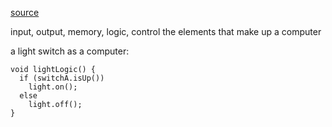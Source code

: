 [source](https://cleancoders.com/episode/programming-101-episode-1/show)

input, output, memory, logic, control the elements that make up a computer

a light switch as a computer:

```
void lightLogic() {
  if (switchA.isUp())
    light.on();
  else
    light.off();
}
```
